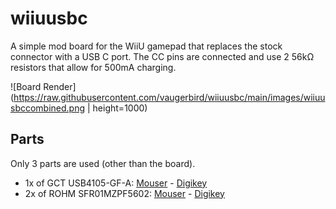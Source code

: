 # wiiuusbc

A simple mod board for the WiiU gamepad that replaces the stock connector with a USB C port. The CC pins are connected and use 2 56kΩ resistors that allow for 500mA charging.

![Board Render](https://raw.githubusercontent.com/vaugerbird/wiiuusbc/main/images/wiiuusbccombined.png | height=1000)

## Parts

Only 3 parts are used (other than the board).

* 1x of GCT USB4105-GF-A: [Mouser](https://www.mouser.com/ProductDetail/640-USB4105-GF-A) - [Digikey](https://www.digikey.com/en/products/detail/gct/USB4105-GF-A/11198441)
* 2x of ROHM SFR01MZPF5602: [Mouser](https://www.mouser.com/ProductDetail/ROHM-Semiconductor/SFR01MZPF5602) - [Digikey](https://www.digikey.com/en/products/detail/rohm-semiconductor/SFR01MZPF5602/16009123)
